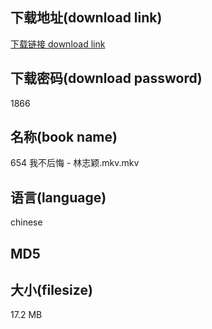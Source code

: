 ## 下载地址(download link)
[下载链接 download link](https://tutu365.netlify.app/?s=654+%E6%88%91%E4%B8%8D%E5%90%8E%E6%82%94+-+%E6%9E%97%E5%BF%97%E9%A2%96.mkv)

## 下载密码(download password)
1866

## 名称(book name)
654 我不后悔 - 林志颖.mkv.mkv

## 语言(language)
chinese

## MD5


## 大小(filesize)
17.2 MB
